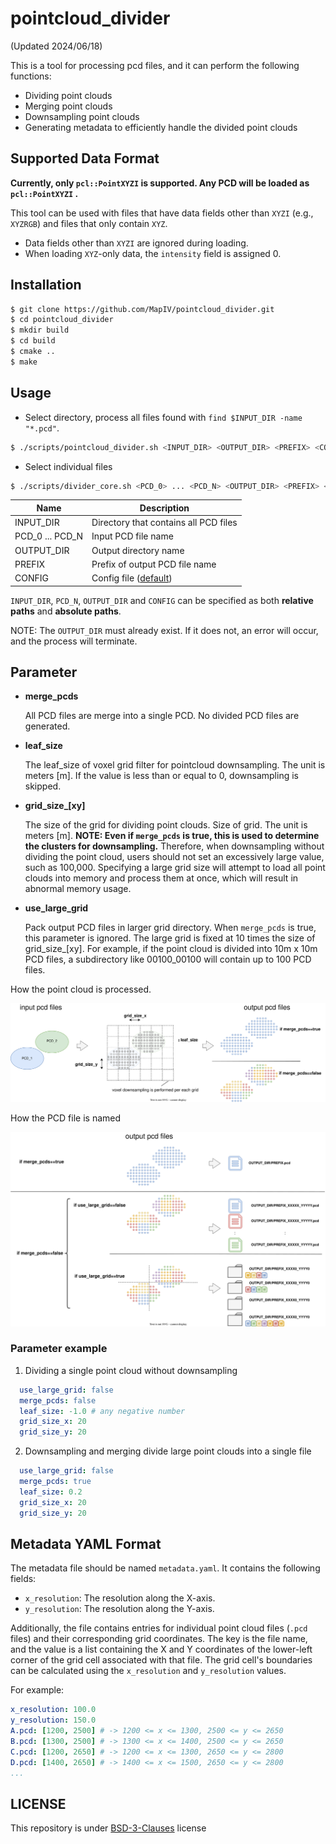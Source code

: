 # pointcloud_divider

(Updated 2024/06/18)

This is a tool for processing pcd files, and it can perform the following functions:

* Dividing point clouds
* Merging point clouds
* Downsampling point clouds
* Generating metadata to efficiently handle the divided point clouds

## Supported Data Format

**Currently, only `pcl::PointXYZI` is supported. Any PCD will be loaded as `pcl::PointXYZI` .**

This tool can be used with files that have data fields other than `XYZI` (e.g., `XYZRGB`) and files that only contain `XYZ`.

* Data fields other than `XYZI` are ignored during loading.
* When loading `XYZ`-only data, the `intensity` field is assigned 0.

## Installation

```bash
$ git clone https://github.com/MapIV/pointcloud_divider.git
$ cd pointcloud_divider
$ mkdir build
$ cd build
$ cmake ..
$ make
```

## Usage

  * Select directory, process all files found with `find $INPUT_DIR -name "*.pcd"`.

  ```bash
  $ ./scripts/pointcloud_divider.sh <INPUT_DIR> <OUTPUT_DIR> <PREFIX> <CONFIG>
  ```

  * Select individual files

  ```bash
  $ ./scripts/divider_core.sh <PCD_0> ... <PCD_N> <OUTPUT_DIR> <PREFIX> <CONFIG>
  ```

  | Name            | Description                                  |
  |-----------------|----------------------------------------------|
  | INPUT_DIR       | Directory that contains all PCD files        |
  | PCD_0 ... PCD_N | Input PCD file name                          |
  | OUTPUT_DIR      | Output directory name                        |
  | PREFIX          | Prefix of output PCD file name               |
  | CONFIG          | Config file ([default](config/default.yaml)) |

 `INPUT_DIR`, `PCD_N`, `OUTPUT_DIR` and `CONFIG` can be specified as both **relative paths** and **absolute paths**.

NOTE:  The `OUTPUT_DIR` must already exist. If it does not, an error will occur, and the process will terminate.

## Parameter

* **merge_pcds**

    All PCD files are merge into a single PCD. No divided PCD files are generated.

* **leaf_size**

    The leaf_size of voxel grid filter for pointcloud downsampling. The unit is meters [m].
    If the value is less than or equal to 0, downsampling is skipped.

* **grid_size_[xy]**

   The size of the grid for dividing point clouds. Size of grid. The unit is meters [m].
   **NOTE: Even if `merge_pcds` is true, this is used to determine the clusters for downsampling.**
   Therefore, when downsampling without dividing the point cloud, users should not set an excessively large value, such as 100,000. Specifying a large grid size will attempt to load all point clouds into memory and process them at once, which will result in abnormal memory usage.

* **use_large_grid**

    Pack output PCD files in larger grid directory.
    When `merge_pcds` is true, this parameter is ignored.
    The large grid is fixed at 10 times the size of grid_size_[xy].
    For example, if the point cloud is divided into 10m x 10m PCD files, a subdirectory like 00100_00100 will contain up to 100 PCD files.

How the point cloud is processed.

![node_diagram](docs/how_to_be_downsampled.drawio.svg)

How the PCD file is named

![node_diagram](docs/output_file_name_pattern.drawio.svg)

### Parameter example

1. Dividing a single point cloud without downsampling

```yaml
  use_large_grid: false
  merge_pcds: false
  leaf_size: -1.0 # any negative number
  grid_size_x: 20
  grid_size_y: 20
```

2. Downsampling and merging divide large point clouds into a single file

```yaml
  use_large_grid: false
  merge_pcds: true
  leaf_size: 0.2
  grid_size_x: 20
  grid_size_y: 20
```

## Metadata YAML Format

The metadata file should be named `metadata.yaml`. It contains the following fields:

- `x_resolution`: The resolution along the X-axis.
- `y_resolution`: The resolution along the Y-axis.

Additionally, the file contains entries for individual point cloud files (`.pcd` files) and their corresponding grid coordinates. The key is the file name, and the value is a list containing the X and Y coordinates of the lower-left corner of the grid cell associated with that file. The grid cell's boundaries can be calculated using the `x_resolution` and `y_resolution` values.

For example:

```yaml
x_resolution: 100.0
y_resolution: 150.0
A.pcd: [1200, 2500] # -> 1200 <= x <= 1300, 2500 <= y <= 2650
B.pcd: [1300, 2500] # -> 1300 <= x <= 1400, 2500 <= y <= 2650
C.pcd: [1200, 2650] # -> 1200 <= x <= 1300, 2650 <= y <= 2800
D.pcd: [1400, 2650] # -> 1400 <= x <= 1500, 2650 <= y <= 2800
...
```

## LICENSE

This repository is under [BSD-3-Clauses](LICENSE) license
